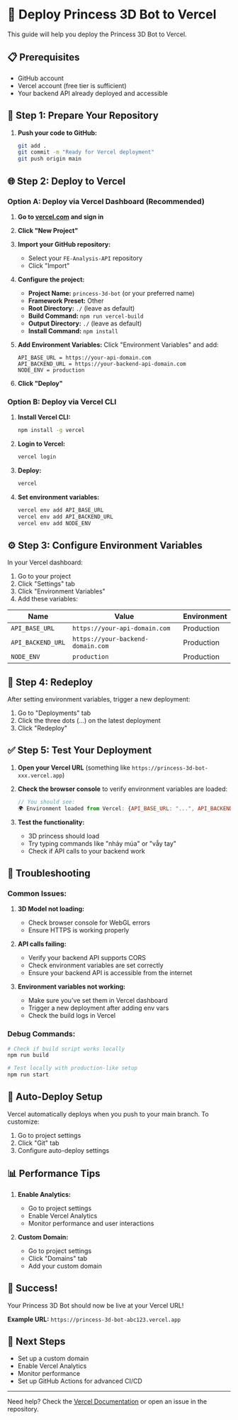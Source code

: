# 🚀 Deploy Princess 3D Bot to Vercel

This guide will help you deploy the Princess 3D Bot to Vercel.

## 📋 Prerequisites

- GitHub account
- Vercel account (free tier is sufficient)
- Your backend API already deployed and accessible

## 🔧 Step 1: Prepare Your Repository

1. **Push your code to GitHub:**
   ```bash
   git add .
   git commit -m "Ready for Vercel deployment"
   git push origin main
   ```

## 🌐 Step 2: Deploy to Vercel

### Option A: Deploy via Vercel Dashboard (Recommended)

1. **Go to [vercel.com](https://vercel.com) and sign in**

2. **Click "New Project"**

3. **Import your GitHub repository:**
   - Select your `FE-Analysis-API` repository
   - Click "Import"

4. **Configure the project:**
   - **Project Name:** `princess-3d-bot` (or your preferred name)
   - **Framework Preset:** Other
   - **Root Directory:** `./` (leave as default)
   - **Build Command:** `npm run vercel-build`
   - **Output Directory:** `./` (leave as default)
   - **Install Command:** `npm install`

5. **Add Environment Variables:**
   Click "Environment Variables" and add:
   ```
   API_BASE_URL = https://your-api-domain.com
   API_BACKEND_URL = https://your-backend-api-domain.com  
   NODE_ENV = production
   ```

6. **Click "Deploy"**

### Option B: Deploy via Vercel CLI

1. **Install Vercel CLI:**
   ```bash
   npm install -g vercel
   ```

2. **Login to Vercel:**
   ```bash
   vercel login
   ```

3. **Deploy:**
   ```bash
   vercel
   ```

4. **Set environment variables:**
   ```bash
   vercel env add API_BASE_URL
   vercel env add API_BACKEND_URL  
   vercel env add NODE_ENV
   ```

## ⚙️ Step 3: Configure Environment Variables

In your Vercel dashboard:

1. Go to your project
2. Click "Settings" tab
3. Click "Environment Variables"
4. Add these variables:

| Name | Value | Environment |
|------|--------|-------------|
| `API_BASE_URL` | `https://your-api-domain.com` | Production |
| `API_BACKEND_URL` | `https://your-backend-domain.com` | Production |
| `NODE_ENV` | `production` | Production |

## 🔄 Step 4: Redeploy

After setting environment variables, trigger a new deployment:

1. Go to "Deployments" tab
2. Click the three dots (...) on the latest deployment
3. Click "Redeploy"

## ✅ Step 5: Test Your Deployment

1. **Open your Vercel URL** (something like `https://princess-3d-bot-xxx.vercel.app`)

2. **Check the browser console** to verify environment variables are loaded:
   ```javascript
   // You should see:
   🌍 Environment loaded from Vercel: {API_BASE_URL: "...", API_BACKEND_URL: "...", NODE_ENV: "production"}
   ```

3. **Test the functionality:**
   - 3D princess should load
   - Try typing commands like "nhảy múa" or "vẫy tay"
   - Check if API calls to your backend work

## 🔧 Troubleshooting

### Common Issues:

1. **3D Model not loading:**
   - Check browser console for WebGL errors
   - Ensure HTTPS is working properly

2. **API calls failing:**
   - Verify your backend API supports CORS
   - Check environment variables are set correctly
   - Ensure your backend API is accessible from the internet

3. **Environment variables not working:**
   - Make sure you've set them in Vercel dashboard
   - Trigger a new deployment after adding env vars
   - Check the build logs in Vercel

### Debug Commands:

```bash
# Check if build script works locally
npm run build

# Test locally with production-like setup
npm run start
```

## 🔄 Auto-Deploy Setup

Vercel automatically deploys when you push to your main branch. To customize:

1. Go to project settings
2. Click "Git" tab  
3. Configure auto-deploy settings

## 📊 Performance Tips

1. **Enable Analytics:**
   - Go to project settings
   - Enable Vercel Analytics
   - Monitor performance and user interactions

2. **Custom Domain:**
   - Go to project settings
   - Click "Domains" tab
   - Add your custom domain

## 🎉 Success!

Your Princess 3D Bot should now be live at your Vercel URL! 

**Example URL:** `https://princess-3d-bot-abc123.vercel.app`

## 📝 Next Steps

- Set up a custom domain
- Enable Vercel Analytics  
- Monitor performance
- Set up GitHub Actions for advanced CI/CD

---

Need help? Check the [Vercel Documentation](https://vercel.com/docs) or open an issue in the repository.
